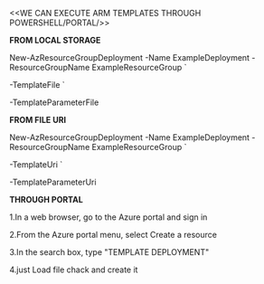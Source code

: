 <<WE CAN EXECUTE ARM TEMPLATES THROUGH POWERSHELL/PORTAL/>>


**FROM LOCAL STORAGE**

New-AzResourceGroupDeployment -Name ExampleDeployment -ResourceGroupName ExampleResourceGroup `

  -TemplateFile <path-to-template> `
  
  -TemplateParameterFile <path-to-template>
  
  
  
**FROM FILE URI**
  
New-AzResourceGroupDeployment -Name ExampleDeployment -ResourceGroupName ExampleResourceGroup `
  
  -TemplateUri <FILE URL> `
  
  -TemplateParameterUri <FILE URL>
  
  
**THROUGH PORTAL**
  
1.In a web browser, go to the Azure portal and sign in
  
2.From the Azure portal menu, select Create a resource
  
3.In the search box, type "TEMPLATE DEPLOYMENT"
  
4.just Load file chack and create it
